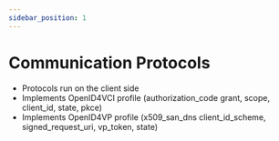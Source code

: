 ```yaml
---
sidebar_position: 1
---
```


# Communication Protocols

- Protocols run on the client side
- Implements OpenID4VCI profile (authorization_code grant, scope, client_id, state, pkce)
- Implements OpenID4VP profile (x509_san_dns client_id_scheme, signed_request_uri, vp_token, state)

